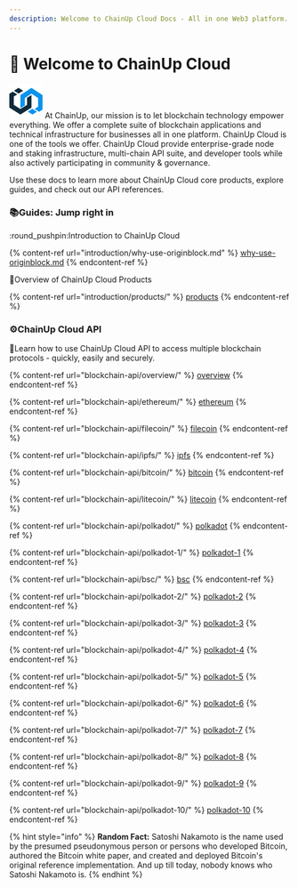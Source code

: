 ```yaml
---
description: Welcome to ChainUp Cloud Docs - All in one Web3 platform.
---
```


# 👋 Welcome to ChainUp Cloud

<img src=".gitbook/assets/chainup (1).png" alt="" data-size="line"> At ChainUp, our mission is to let blockchain technology empower everything. We offer a complete suite of blockchain applications and technical infrastructure for businesses all in one platform. ChainUp Cloud is one of the tools we offer. ChainUp Cloud provide enterprise-grade node and staking infrastructure, multi-chain API suite, and developer tools while also actively participating in community & governance.

Use these docs to learn more about ChainUp Cloud core products, explore guides, and check out our API references.

### :books:Guides: Jump right in

:round\_pushpin:Introduction to ChainUp Cloud

{% content-ref url="introduction/why-use-originblock.md" %}
[why-use-originblock.md](introduction/why-use-originblock.md)
{% endcontent-ref %}

:book:Overview of ChainUp Cloud Products

{% content-ref url="introduction/products/" %}
[products](introduction/products/)
{% endcontent-ref %}

### :gear:ChainUp Cloud API

:brain:Learn how to use ChainUp Cloud API to access multiple blockchain protocols - quickly, easily and securely.

{% content-ref url="blockchain-api/overview/" %}
[overview](blockchain-api/overview/)
{% endcontent-ref %}

{% content-ref url="blockchain-api/ethereum/" %}
[ethereum](blockchain-api/ethereum/)
{% endcontent-ref %}

{% content-ref url="blockchain-api/filecoin/" %}
[filecoin](blockchain-api/filecoin/)
{% endcontent-ref %}

{% content-ref url="blockchain-api/ipfs/" %}
[ipfs](blockchain-api/ipfs/)
{% endcontent-ref %}

{% content-ref url="blockchain-api/bitcoin/" %}
[bitcoin](blockchain-api/bitcoin/)
{% endcontent-ref %}

{% content-ref url="blockchain-api/litecoin/" %}
[litecoin](blockchain-api/litecoin/)
{% endcontent-ref %}

{% content-ref url="blockchain-api/polkadot/" %}
[polkadot](blockchain-api/polkadot/)
{% endcontent-ref %}

{% content-ref url="blockchain-api/polkadot-1/" %}
[polkadot-1](blockchain-api/polkadot-1/)
{% endcontent-ref %}

{% content-ref url="blockchain-api/bsc/" %}
[bsc](blockchain-api/bsc/)
{% endcontent-ref %}

{% content-ref url="blockchain-api/polkadot-2/" %}
[polkadot-2](blockchain-api/polkadot-2/)
{% endcontent-ref %}

{% content-ref url="blockchain-api/polkadot-3/" %}
[polkadot-3](blockchain-api/polkadot-3/)
{% endcontent-ref %}

{% content-ref url="blockchain-api/polkadot-4/" %}
[polkadot-4](blockchain-api/polkadot-4/)
{% endcontent-ref %}

{% content-ref url="blockchain-api/polkadot-5/" %}
[polkadot-5](blockchain-api/polkadot-5/)
{% endcontent-ref %}

{% content-ref url="blockchain-api/polkadot-6/" %}
[polkadot-6](blockchain-api/polkadot-6/)
{% endcontent-ref %}

{% content-ref url="blockchain-api/polkadot-7/" %}
[polkadot-7](blockchain-api/polkadot-7/)
{% endcontent-ref %}

{% content-ref url="blockchain-api/polkadot-8/" %}
[polkadot-8](blockchain-api/polkadot-8/)
{% endcontent-ref %}

{% content-ref url="blockchain-api/polkadot-9/" %}
[polkadot-9](blockchain-api/polkadot-9/)
{% endcontent-ref %}

{% content-ref url="blockchain-api/polkadot-10/" %}
[polkadot-10](blockchain-api/polkadot-10/)
{% endcontent-ref %}

{% hint style="info" %}
**Random Fact:** Satoshi Nakamoto is the name used by the presumed pseudonymous person or persons who developed Bitcoin, authored the Bitcoin white paper, and created and deployed Bitcoin's original reference implementation. And up till today, nobody knows who Satoshi Nakamoto is.
{% endhint %}

